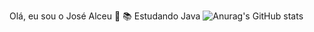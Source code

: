 Olá, eu sou o José Alceu 👋
📚  Estudando Java 
![Anurag's GitHub stats](https://github-readme-stats.vercel.app/api?username=josealceu16&theme=transparent&show_icons=true)
<link rel="stylesheet" href="https://cdn.jsdelivr.net/gh/devicons/devicon@v2.15.1/devicon.min.css">


